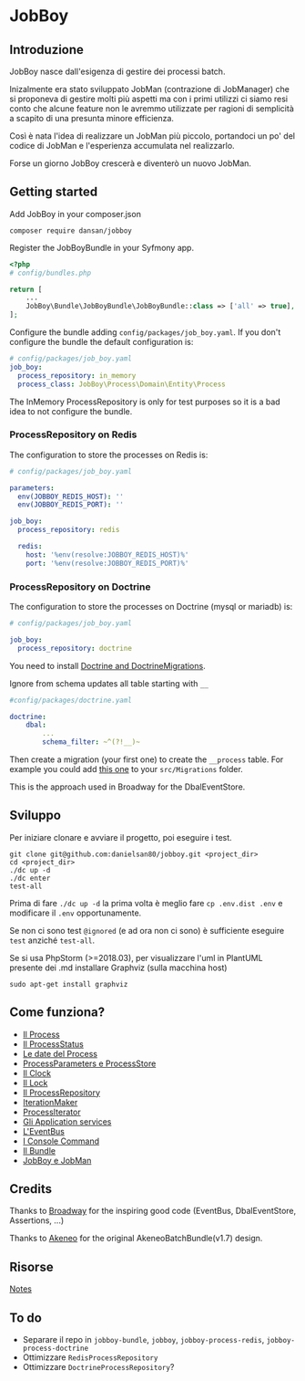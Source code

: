 # JobBoy


## Introduzione

JobBoy nasce dall'esigenza di gestire dei processi batch.

Inizalmente era stato sviluppato JobMan (contrazione di JobManager) che si proponeva di gestire molti più
aspetti ma con i primi utilizzi ci siamo resi conto che alcune feature non le avremmo
utilizzate per ragioni di semplicità a scapito di una presunta minore efficienza.

Così è nata l'idea di realizzare un JobMan più piccolo, portandoci un po' del codice
di JobMan e l'esperienza accumulata nel realizzarlo.

Forse un giorno JobBoy crescerà e diventerò un nuovo JobMan.


## Getting started

Add JobBoy in your composer.json

```
composer require dansan/jobboy
```

Register the JobBoyBundle in your Syfmony app.

```php
<?php
# config/bundles.php

return [
    ...
    JobBoy\Bundle\JobBoyBundle\JobBoyBundle::class => ['all' => true],
];
```

Configure the bundle adding `config/packages/job_boy.yaml`. If you don't configure the bundle
 the default configuration is:

```yaml
# config/packages/job_boy.yaml
job_boy:
  process_repository: in_memory
  process_class: JobBoy\Process\Domain\Entity\Process
```

The InMemory ProcessRepository is only for test purposes so it is a bad idea to not configure the
bundle.

### ProcessRepository on Redis

The configuration to store the processes on Redis is:

```yaml
# config/packages/job_boy.yaml

parameters:
  env(JOBBOY_REDIS_HOST): ''
  env(JOBBOY_REDIS_PORT): ''

job_boy:
  process_repository: redis

  redis:
    host: '%env(resolve:JOBBOY_REDIS_HOST)%'
    port: '%env(resolve:JOBBOY_REDIS_PORT)%'
```

### ProcessRepository on Doctrine

The configuration to store the processes on Doctrine (mysql or mariadb) is:
```yaml
# config/packages/job_boy.yaml

job_boy:
  process_repository: doctrine
```

You need to install [Doctrine and DoctrineMigrations](https://symfony.com/doc/current/doctrine.html).


Ignore from schema updates all table starting with `__`

```yaml
#config/packages/doctrine.yaml

doctrine:
    dbal:
        ...
        schema_filter: ~^(?!__)~

```

Then create a migration (your first one) to create the `__process` table.
For example you could add [this one](./doc/php/Version00000000000000.php) to your `src/Migrations` folder.

This is the approach used in Broadway for the DbalEventStore.

## Sviluppo

Per iniziare clonare e avviare il progetto, poi eseguire i test.

```
git clone git@github.com:danielsan80/jobboy.git <project_dir>
cd <project_dir>
./dc up -d
./dc enter
test-all
```

Prima di fare `./dc up -d` la prima volta è meglio fare `cp .env.dist .env` e modificare il `.env`
opportunamente.

Se non ci sono test `@ignored` (e ad ora non ci sono) è sufficiente eseguire `test`
anziché `test-all`.

Se si usa PhpStorm (>=2018.03), per visualizzare l'uml in PlantUML presente dei .md installare Graphviz
(sulla macchina host)


```
sudo apt-get install graphviz
```


## Come funziona?

- [Il Process](./doc/process.md)
- [Il ProcessStatus](./doc/process_status.md)
- [Le date del Process](./doc/process_dates.md)
- [ProcessParameters e ProcessStore](./doc/process_parameters_and_store.md)
- [Il Clock](./doc/clock.md)
- [Il Lock](./doc/lock.md)
- [Il ProcessRepository](./doc/process_repository.md)
- [IterationMaker](./doc/iteration_maker.md)
- [ProcessIterator](./doc/process_iterator.md)
- [Gli Application services](./doc/application_services.md)
- [L'EventBus](./doc/event_bus.md)
- [I Console Command](./doc/console_commands.md)
- [Il Bundle](./doc/bundle.md)
- [JobBoy e JobMan](./doc/jobman.md)


## Credits

Thanks to [Broadway](https://github.com/broadway/broadway) for the inspiring good code
(EventBus, DbalEventStore, Assertions, ...)

Thanks to [Akeneo](https://github.com/akeneo/pim-community-dev) for the original AkeneoBatchBundle(v1.7) design. 

## Risorse

[Notes](doc/notes.md)

## To do
- Separare il repo in `jobboy-bundle`, `jobboy`, `jobboy-process-redis`, `jobboy-process-doctrine`
- Ottimizzare `RedisProcessRepository`
- Ottimizzare `DoctrineProcessRepository`?

